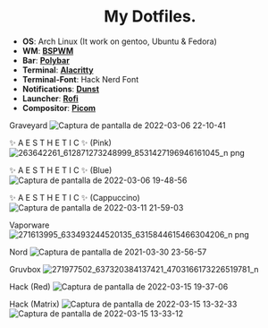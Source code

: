 <h1 align="center">
    My Dotfiles. 
</h1>


* **OS**: Arch Linux (It work on gentoo, Ubuntu & Fedora)
* **WM**: **[BSPWM](https://github.com/baskerville/bspwm)**
* **Bar**: **[Polybar](https://github.com/polybar/polybar)**
* **Terminal**:  **[Alacritty](https://github.com/alacritty/alacritty)**
* **Terminal-Font**: Hack Nerd Font
* **Notifications**: **[Dunst](https://github.com/dunst-project/dunst)** 
* **Launcher**: **[Rofi](https://github.com/davatorium/rofi)** 
* **Compositor**: **[Picom](https://github.com/jonaburg/picom/)** 

Graveyard
![Captura de pantalla de 2022-03-06 22-10-41](https://user-images.githubusercontent.com/79339064/156967463-6b1a405c-ab2c-45ba-8cbd-1342c7977ac1.png)

✨ A E S T H E T I C ✨ (Pink)
![263642261_612871273248999_8531427196946161045_n png](https://user-images.githubusercontent.com/79339064/150658111-6e90cb1a-ca18-42e7-afe1-e3d7e698b301.jpg)

✨ A E S T H E T I C ✨ (Blue)
![Captura de pantalla de 2022-03-06 19-48-56](https://user-images.githubusercontent.com/79339064/156954229-e459fd81-941e-49c7-bc74-f87ac9161b08.png)

✨ A E S T H E T I C ✨ (Cappuccino)
![Captura de pantalla de 2022-03-11 21-59-03](https://user-images.githubusercontent.com/79339064/158038846-b44ac137-0e7b-4ca1-9731-4886fdaea12c.png)

Vaporware
![271613995_633493244520135_6315844615466304206_n png](https://user-images.githubusercontent.com/79339064/150658131-20db12ee-2135-4820-ac8e-db4a5f068d03.jpg)

Nord
![Captura de pantalla de 2021-03-30 23-56-57](https://user-images.githubusercontent.com/79339064/114251726-b7d80180-9967-11eb-8901-05087e794ce1.png)

Gruvbox
![271977502_637320384137421_4703166173226519781_n](https://user-images.githubusercontent.com/79339064/150658124-2bb35645-284c-46ac-bdcf-b3766b13bb8c.png)

Hack (Red)
![Captura de pantalla de 2022-03-15 19-37-06](https://user-images.githubusercontent.com/79339064/158499446-9a8cfcab-4a1e-4e3b-a6b8-2b1462e2f05c.png)


Hack (Matrix)
![Captura de pantalla de 2022-03-15 13-32-33](https://user-images.githubusercontent.com/79339064/158499495-8028d1e6-3394-478b-b225-f7f7b4314c3b.png)
![Captura de pantalla de 2022-03-15 13-33-12](https://user-images.githubusercontent.com/79339064/158499509-0a5737a3-fefc-4df5-86fe-68ab5bb2387d.png)

